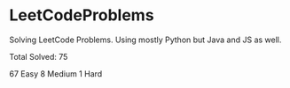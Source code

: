 # LeetCodeProblems
Solving LeetCode Problems. Using mostly Python but Java and JS as well. 

Total Solved: 75

67 Easy
8 Medium 
1 Hard
